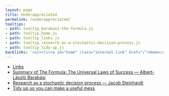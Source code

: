 ```yaml
---
layout: page
title: Underappreciated
permalink: /underappreciated/
tooltips: 
- path: tooltip_barabasi-the-formula.js
- path: tooltip_home.js
- path: tooltip_links.js
- path: tooltip_research-as-a-stochastic-decision-process.js
- path: tooltip_tidy-up.js
backlinks: '<ul><li><a id="home" class="internal-link" href="/">Home</a></li></ul>'
---
```


* <a id="links" class="internal-link" href="/links/">Links</a>
* <a id="barabasi-the-formula" class="internal-link" href="/barabasi-the-formula/">Summary of The Formula: The Universal Laws of Success — Albert-László Barabási</a>
* <a id="research-as-a-stochastic-decision-process" class="internal-link" href="/research-as-a-stochastic-decision-process/">Research as a stochastic decision process — Jacob Steinhardt</a>
* <a id="tidy-up" class="internal-link" href="/tidy-up/">Tidy up so you can make a useful mess</a>
